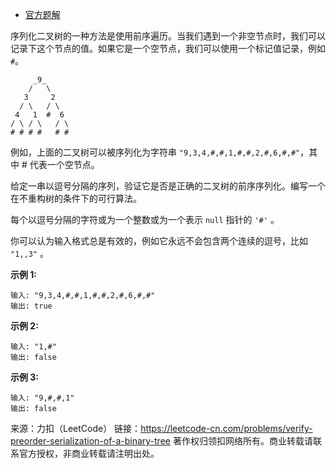 * [官方题解](https://leetcode-cn.com/problems/verify-preorder-serialization-of-a-binary-tree/solution/yan-zheng-er-cha-shu-de-qian-xu-xu-lie-hua-by-leet/)

序列化二叉树的一种方法是使用前序遍历。当我们遇到一个非空节点时，我们可以记录下这个节点的值。如果它是一个空节点，我们可以使用一个标记值记录，例如 ```#```。
```
     _9_
    /   \
   3     2
  / \   / \
 4   1  #  6
/ \ / \   / \
# # # #   # #
```
例如，上面的二叉树可以被序列化为字符串 ```"9,3,4,#,#,1,#,#,2,#,6,#,#"```，其中 # 代表一个空节点。

给定一串以逗号分隔的序列，验证它是否是正确的二叉树的前序序列化。编写一个在不重构树的条件下的可行算法。

每个以逗号分隔的字符或为一个整数或为一个表示 ```null``` 指针的 ```'#'``` 。

你可以认为输入格式总是有效的，例如它永远不会包含两个连续的逗号，比如 ```"1,,3"``` 。

**示例 1:**
```
输入: "9,3,4,#,#,1,#,#,2,#,6,#,#"
输出: true
```
**示例 2:**
```
输入: "1,#"
输出: false
```
**示例 3:**
```
输入: "9,#,#,1"
输出: false
```

来源：力扣（LeetCode）
链接：https://leetcode-cn.com/problems/verify-preorder-serialization-of-a-binary-tree
著作权归领扣网络所有。商业转载请联系官方授权，非商业转载请注明出处。
